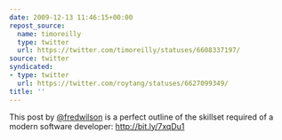 ```yaml
---
date: 2009-12-13 11:46:15+00:00
repost_source:
  name: timoreilly
  type: twitter
  url: https://twitter.com/timoreilly/statuses/6608337197/
source: twitter
syndicated:
- type: twitter
  url: https://twitter.com/roytang/statuses/6627099349/
title: ''
---
```


This post by [@fredwilson](https://twitter.com/fredwilson/) is a perfect outline of the skillset required of a modern software developer:  http://bit.ly/7xqDu1